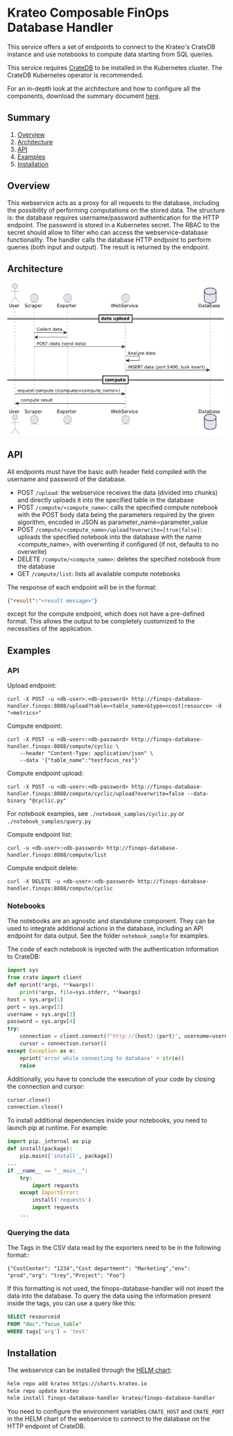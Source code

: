 # Krateo Composable FinOps Database Handler
This service offers a set of endpoints to connect to the Krateo's CrateDB instance and use notebooks to compute data starting from SQL queries.

This service requires [CrateDB](https://github.com/crate/) to be installed in the Kubernetes cluster. The CrateDB Kubernetes operator is recommended.

For an in-depth look at the architecture and how to configure all the components, download the summary document [here](https://github.com/krateoplatformops/finops-operator-exporter/resources/Krateo_Composable_FinOps___Full.pdf).

## Summary

1. [Overview](#overview)
2. [Architecture](#architecture)
3. [API](#api)
4. [Examples](#examples)
5. [Installation](#Installation)

## Overview
This webservice acts as a proxy for all requests to the database, including the possibility of performing computations on the stored data. 
The structure is: the database requires username/password authentication for the HTTP endpoint. The password is stored in a Kubernetes secret. 
The RBAC to the secret should allow to filter who can access the webservice-database functionality. 
The handler calls the database HTTP endpoint to perform queries (both input and output). 
The result is returned by the endpoint.

## Architecture
![Krateo Composable FinOps Database Handler](_diagrams/architecture.png)

## API
All endpoints must have the basic auth header field compiled with the username and password of the database.

- POST    `/upload`: the webservice receives the data (divided into chunks) and directly uploads it into the specified table in the database
- POST    `/compute/<compute_name>`: calls the specified compute notebook with the POST body data being the parameters required by the given algorithm, encoded in JSON as parameter_name=parameter_value
- POST    `/compute/<compute_name>/upload?overwrite=[true|false]`: uploads the specified notebook into the database with the name <compute_name>, with overwriting if configured (if not, defaults to no overwrite)
- DELETE  `/compute/<compute_name>`: deletes the specified notebook from the database
- GET     `/compute/list`: lists all available compute notebooks

The response of each endpoint will be in the format:
```json
{"result":"<result message>"}
```
except for the compute endpoint, which does not have a pre-defined format. This allows the output to be completely customized to the necessities of the application.

## Examples
### API
Upload endpoint:
```
curl -X POST -u <db-user>:<db-password> http://finops-database-handler.finops:8088/upload?table=<table_name>&type=<cost|resource> -d "<metrics>"
```

Compute endpoint:
```
curl -X POST -u <db-user>:<db-password> http://finops-database-handler.finops:8088/compute/cyclic \
    --header "Content-Type: application/json" \
    --data '{"table_name":"testfocus_res"}'
```

Compute endpoint upload:
```
curl -X POST -u <db-user>:<db-password> http://finops-database-handler.finops:8088/compute/cyclic/upload?overwrite=false --data-binary "@cyclic.py"
```
For notebook examples, see `./notebook_samples/cyclic.py` or `./notebook_samples/query.py`

Compute endpoint list:
```
curl -u <db-user>:<db-password> http://finops-database-handler.finops:8088/compute/list
```

Compute endpoit delete:
```
curl -X DELETE -u <db-user>:<db-password> http://finops-database-handler.finops:8088/compute/cyclic
```

### Notebooks
The notebooks are an agnostic and standalone component. They can be used to integrate additional actions in the database, including an API endpoint for data output. See the folder `notebook_sample` for examples.

The code of each notebook is injected with the authentication information to CrateDB:
```python
import sys
from crate import client
def eprint(*args, **kwargs):
    print(*args, file=sys.stderr, **kwargs)
host = sys.argv[1]
port = sys.argv[2]
username = sys.argv[3]
password = sys.argv[4]
try:
    connection = client.connect(f"http://{host}:{port}", username=username, password=password)
    cursor = connection.cursor()
except Exception as e:
    eprint('error while connecting to database' + str(e))
    raise
```
Additionally, you have to conclude the execution of your code by closing the connection and cursor:
```python
cursor.close()
connection.close()
```

To install additional dependencies inside your notebooks, you need to launch pip at runtime. For example:
```python
import pip._internal as pip
def install(package):
    pip.main(['install', package])
...
if __name__ == "__main__":
    try:
        import requests
    except ImportError:
        install('requests')
        import requests
    ...
```

### Querying the data
The Tags in the CSV data read by the exporters need to be in the following format::
```
{"CostCenter": "1234","Cost department": "Marketing","env": "prod","org": "trey","Project": "Foo"}
```
If this formatting is not used, the finops-database-handler will not insert the data into the database.
To query the data using the information present inside the tags, you can use a query like this:
```sql
SELECT resourceid
FROM "doc"."focus_table"
WHERE tags['org'] = 'test'
```

## Installation
The webservice can be installed through the [HELM chart](https://github.com/krateoplatformops/finops-database-handler-chart):
```sh
helm repo add krateo https://charts.krateo.io
helm repo update krateo
helm install finops-database-handler krateo/finops-database-handler
```

You need to configure the environment variables `CRATE_HOST` and `CRATE_PORT` in the HELM chart of the webservice to connect to the database on the HTTP endpoint of CrateDB.